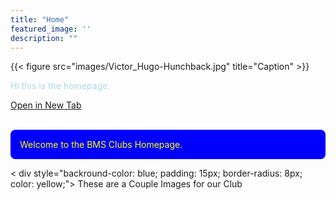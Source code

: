 ```yaml
---
title: "Home"
featured_image: ''
description: ""
---
```

{{< figure src="images/Victor_Hugo-Hunchback.jpg" title="Caption" >}}

<p style="color:lightblue;">Hi this is the homepage.</p> 

<a href="https://google.com" target="_blank" rel="noopener noreferrer">Open in New Tab</a> 

<br>

<div style="background-color: blue; padding: 15px; border-radius: 8px; color: yellow;">
  Welcome to the BMS Clubs Homepage.
</div>

< div style="backround-color: blue; padding: 15px; border-radius: 8px; color: yellow;">
  These are a Couple Images for our Club

</div>